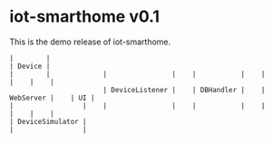 # iot-smarthome v0.1

This is the demo release of iot-smarthome.



```
|        |
| Device |
|        |             |                |    |           |    |           |    |    |
                       | DeviceListener |    | DBHandler |    | WebServer |    | UI |
|                 |    |                |    |           |    |           |    |    |
| DeviceSimulator |
|                 |


```
